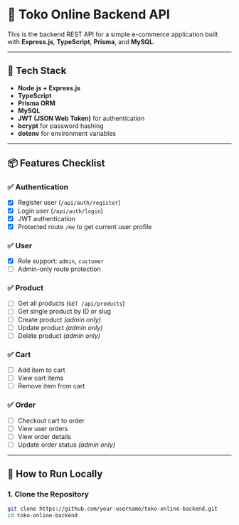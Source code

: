 # 🛒 Toko Online Backend API

This is the backend REST API for a simple e-commerce application built with **Express.js**, **TypeScript**, **Prisma**, and **MySQL**.

---

## 🚀 Tech Stack

- **Node.js + Express.js**
- **TypeScript**
- **Prisma ORM**
- **MySQL**
- **JWT (JSON Web Token)** for authentication
- **bcrypt** for password hashing
- **dotenv** for environment variables

---

## 📦 Features Checklist

### ✅ Authentication
- [x] Register user (`/api/auth/register`)
- [x] Login user (`/api/auth/login`)
- [x] JWT authentication
- [x] Protected route `/me` to get current user profile

### ✅ User
- [x] Role support: `admin`, `customer`
- [ ] Admin-only route protection

### ✅ Product
- [ ] Get all products (`GET /api/products`)
- [ ] Get single product by ID or slug
- [ ] Create product *(admin only)*
- [ ] Update product *(admin only)*
- [ ] Delete product *(admin only)*

### ✅ Cart
- [ ] Add item to cart
- [ ] View cart items
- [ ] Remove item from cart

### ✅ Order
- [ ] Checkout cart to order
- [ ] View user orders
- [ ] View order details
- [ ] Update order status *(admin only)*

---

## 🧪 How to Run Locally

### 1. Clone the Repository
```bash
git clone https://github.com/your-username/toko-online-backend.git
cd toko-online-backend
